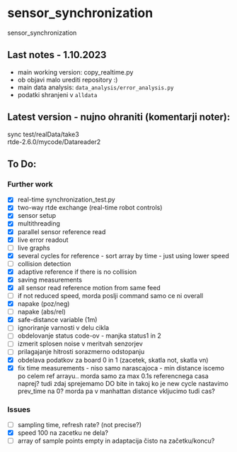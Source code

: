 # sensor_synchronization

sensor_synchronization

## Last notes - 1.10.2023

- main working version: copy_realtime.py
- ob objavi malo urediti repository :)
- main data analysis: `data_analysis/error_analysis.py`
- podatki shranjeni v `alldata`

## Latest version - nujno ohraniti (komentarji noter):

sync test/realData/take3  
rtde-2.6.0/mycode/Datareader2

## To Do:

### Further work

- [x] real-time synchronization_test.py
- [x] two-way rtde exchange (real-time robot controls)
- [x] sensor setup
- [x] multithreading
- [x] parallel sensor reference read
- [x] live error readout
- [ ] live graphs
- [x] several cycles for reference - sort array by time - just using lower speed
- [ ] collision detection
- [x] adaptive reference if there is no collision
- [x] saving measurements
- [x] all sensor read reference motion from same feed
- [ ] if not reduced speed, morda poslji command samo ce ni overall
- [x] napake (poz/neg)
- [ ] napake (abs/rel)
- [x] safe-distance variable (1m)
- [ ] ignoriranje varnosti v delu cikla
- [ ] obdelovanje status code-ov - manjka status1 in 2
- [ ] izmerit splosen noise v meritvah senzorjev
- [ ] prilagajanje hitrosti sorazmerno odstopanju
- [x] obdelava podatkov za board 0 in 1 (zacetek, skatla not, skatla vn)
- [x] fix time measurements - niso samo narascajoca - min distance iscemo po celem ref arrayu.. morda samo za max 0.1s referencnega casa
      naprej? tudi zdaj sprejemamo DO bite in takoj ko je new cycle nastavimo prev_time na 0? morda pa v manhattan distance vkljucimo tudi cas?

### Issues

- [ ] sampling time, refresh rate? (not precise?)
- [x] speed 100 na zacetku ne dela?
- [ ] array of sample points empty in adaptacija čisto na začetku/koncu?
